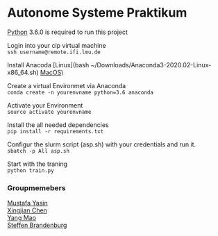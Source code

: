 # Autonome Systeme Praktikum
[Python](https://www.python.org/downloads/) 3.6.0 is required to run this project

Login into your cip virtual machine\
`ssh username@remote.ifi.lmu.de`

Install Anacoda [Linux](bash ~/Downloads/Anaconda3-2020.02-Linux-x86_64.sh) [MacOS](https://docs.anaconda.com/anaconda/install/mac-os/)\

Create a virtual Environmet via Anaconda\
`conda create -n yourenvname python=3.6 anaconda`

Activate your Environment\
`source activate yourenvname`

Install the all needed dependencies\
`pip install -r requirements.txt`

Configur the slurm script (asp.sh) with your credentials and run it.\
`sbatch -p All asp.sh`

Start with the traning\
`python train.py`


### Groupmemebers
[Mustafa Yasin](https://github.com/MustafaYasin)\
[Xingjian Chen](https://github.com/marcchan)\
[Yang Mao](https://github.com/leo-mao)\
[Steffen Brandenburg](https://github.com/SteffenBr)
